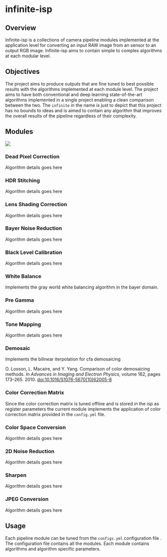 # infinite-isp

## Overview
Infinite-isp is a collections of camera pipeline modules implemented at the application level for converting an input RAW image from an sensor to an output RGB image. Infinite-isp aims to contain simple to complex algorithms at each modular level.

## Objectives
The project aims to produce outputs that are fine tuned to best possible results with the algorithms implemented at each module level. The project aims to have both conventional and deep learning state-of-the-art algorithms implemented in a single project enabling a clean comparison between the two. The `infinite` in the name is just to depict that this project has no bounds to ideas and is aimed to contain any algorithm that improves the overall results of the pipeline regardless of their complexity.


## Modules
![](https://github.com/xx-isp/infinite-isp/blob/main/assets/infinite-isp-architecture-initial.png)

### Dead Pixel Correction

Algorithm details goes here 

### HDR Stitching

Algorithm details goes here

### Lens Shading Correction

Algorithm details goes here

### Bayer Noise Reduction

Algorithm details goes here

### Black Level Calibration

Algorithm details goes here

### White Balance

Implements the gray world white balancing algorithm in the bayer domain.

### Pre Gamma

Algorithm details goes here

### Tone Mapping

Algorithm details goes here

### Demosaic

Implements the bilinear iterpolation for cfa demosaicing

O. Losson, L. Macaire, and Y. Yang. Comparison of color demosaicing methods. _In Advances in Imaging and Electron Physics_, volume 162, pages 173–265. 2010. [ doi:10.1016/S1076-5670(10)62005-8](https://doi.org/10.1016/S1076-5670(10)62005-8)

### Color Correction Matrix

Since the color correction matrix is tuned offline and is stored in the isp as register parameters the current module implements the application of color correction matrix provided in the `config.yml` file. 

### Color Space Conversion

Algorithm details goes here

### 2D Noise Reduction

Algorithm details goes here

### Sharpen

Algorithm details goes here

### JPEG Conversion

Algorithm details goes here

## Usage
Each pipeline module can be tuned from the `configs.yml` configuration file . The configuration file contains all the modules. Each module contains algorithms and algorithm specific parameters.  

